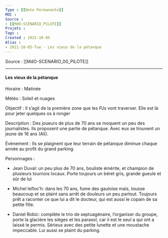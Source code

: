 ```yaml
---
Type : [[Note Permanente]]
MOC : 
Source : 
- [[MdO-SCENARIO_PILOTE]]
Projets :
Tags : 
Created : 2021-10-05
Alias :
- 2021-10-05-Tue - Les vieux de la pétanque
---
```


Source : [[MdO-SCENARIO_00_PILOTE]]

***

#### Les vieux de la pétanque

Horaire : Matinée

Météo : Soleil et nuages

Objectif : Il s’agit de la première zone que les PJs vont traverser. Elle est là pour jeter quelques os à ronger

Description : Des joueurs de plus de 70 ans se moquent un peu des journalistes. Ils proposent une partie de pétanque. Avec eux se trouvent un jeune de 16 ans (Ali).

Évènement : Ils se plaignent que leur terrain de pétanque diminue chaque année au profit du grand parking.

Personnages :

-   Jean Duval: un peu plus de 70 ans, bouliste émérite, et champion de plusieurs tournois locaux. Porte toujours un béret gris, grande gueule et sûr de lui
    
-   Michel lefloc’h: dans les 70 ans, fume des gauloise maïs, tousse beaucoup et se plaint sans arrêt de douleurs un peu partout. Toujours prêt a raconter ce que lui a dit le docteur, qui est aussi le copain de sa petite fille.
    
-   Daniel Robic: complète le trio de septuagénaire, l’organiser du groupe, porte la glacière les sièges et les parasol, car il est le seul a qui ont a laissé le permis. Sérieux avec des petite lunette et une moustache impeccable. Lui aussi se plaint du parking.
